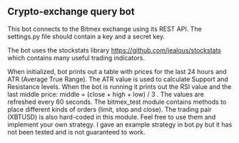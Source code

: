 ## Crypto-exchange query bot

This bot connects to the Bitmex exchange using its REST API. The settings.py file should contain a key and a secret key.

The bot uses the stockstats library https://github.com/jealous/stockstats which contains many useful trading indicators.

When initialized, bot prints out a table with prices for the last 24 hours and ATR (Average True Range). The ATR value
is used to calculate Support and Resistance levels. When the bot is running it prints out the RSI value and the last
middle price: middle = (close + high + low) / 3 . The values are refreshed every 60 seconds. The bitmex_test module 
contains methods to place different kinds of orders (limit, stop and close). The trading pair (XBTUSD) is also 
hard-coded in this module. Feel free to use them and implement your own strategy. I gave an example strategy in bot.py 
but it has not been tested and is not guaranteed to work.
